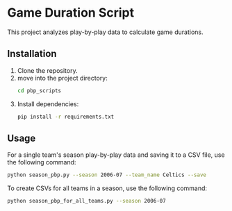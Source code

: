 # Game Duration Script

This project analyzes play-by-play data to calculate game durations.

## Installation

1. Clone the repository.
2. move into the project directory:
   ```bash
   cd pbp_scripts
   ```
3. Install dependencies:
   ```bash
   pip install -r requirements.txt
   ```

## Usage

For a single team's season play-by-play data and saving it to a CSV file, use the following command:

```bash
python season_pbp.py --season 2006-07 --team_name Celtics --save
```

To create CSVs for all teams in a season, use the following command:

```bash
python season_pbp_for_all_teams.py --season 2006-07
```
